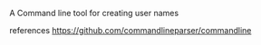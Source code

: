 A Command line tool for creating user names

references https://github.com/commandlineparser/commandline